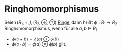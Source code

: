 # Ringhomomorphismus
Seien $(R_1,+,\dot),(R_2,\oplus,\otimes)$ [Ringe](Ring.md), dann heißt $\phi:R_1\to R_2$ Ringhomomorphismus, wenn für alle $a,b\in R_1$
- $\phi(a+b)=\phi(a)\oplus\phi(b)$
- $\phi(a\cdot b)=\phi(a)\otimes\phi(b)$
gilt.